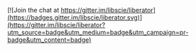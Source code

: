 


[![Join the chat at https://gitter.im/libscie/liberator](https://badges.gitter.im/libscie/liberator.svg)](https://gitter.im/libscie/liberator?utm_source=badge&utm_medium=badge&utm_campaign=pr-badge&utm_content=badge)